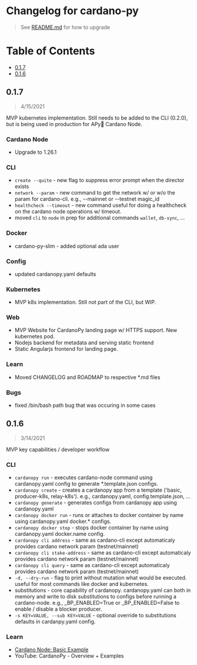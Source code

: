 # Changelog for cardano-py
> See [README.md](README.md#how-to-upgrade) for how to upgrade

# Table of Contents
- [0.1.7](#017)
- [0.1.6](#016)

## 0.1.7 
> 4/15/2021

MVP kubernetes implementation. Still needs to be added to the CLI (0.2.0), but is being used in production for APy🥧 Cardano Node.

### Cardano Node
- Upgrade to 1.26.1

### CLI
- `create --quite` - new flag to suppress error prompt when the director exists
- `network --param` - new command to get the network w/ or w/o the param for cardano-cli. e.g., --mainnet or --testnet magic_id
- `healthcheck --timeout` - new command useful for doing a healthcheck on the cardano node operations w/ timeout. 
- moved `cli` to `node` in prep for additional commands `wallet`, `db-sync`, ...

### Docker
- cardano-py-slim - added optional ada user

### Config
- updated cardanopy.yaml defaults

### Kubernetes
- MVP k8s implementation. Still not part of the CLI, but WIP. 

### Web
- MVP Website for CardanoPy landing page w/ HTTPS support. New kubernetes pod. 
- Nodejs backend for metadata and serving static frontend
- Static Angularjs frontend for landing page.

### Learn
- Moved CHANGELOG and ROADMAP to respective *.md files

### Bugs
- fixed /bin/bash path bug that was occuring in some cases

## 0.1.6
> 3/14/2021

MVP key capabilities / developer workflow

### CLI 
- `cardanopy run` - executes cardano-node command using cardanopy.yaml config to generate *.template.json configs.
- `cardanopy create` - creates a cardanopy app from a template ('basic, producer-k8s, relay-k8s'). e.g., cardanopy.yaml, config.template.json, ...
- `cardanopy generate` - generates configs from cardanopy app using cardanopy.yaml
- `cardanopy docker run` - runs or attaches to docker container by name using cardanopy.yaml docker.* configs.
- `cardanopy docker stop` - stops docker container by name using cardanopy.yaml docker.name config.
- `cardanopy cli address` - same as cardano-cli except automaticaly provides cardano network param (testnet/mainnet)
- `cardanopy cli stake-address` - same as cardano-cli except automaticaly provides cardano network param (testnet/mainnet)
- `cardanopy cli query` - same as cardano-cli except automaticaly provides cardano network param (testnet/mainnet)
- `-d, --dry-run` - flag to print without mutation what would be executed. useful for most commands like docker and kubernetes.
- substitutions - core capability of cardanopy. cardanopy.yaml can both in memory and write to disk substitutions to configs before running a cardano-node. e.g., _BP_ENABLED=True or _BP_ENABLED=False to enable / disable a blocker producer.
- `-s KEY=VALUE, --sub KEY=VALUE` - optional override to substitutions defaults in cardanpy.yaml config.
  
### Learn
- [Cardano Node: Basic Example](https://github.com/floydcraft/cardano-py-examples/tree/master/basic-example)
- YouTube: CardanoPy - Overview + Examples